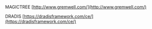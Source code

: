 MAGICTREE
[http://www.gremwell.com/](http://www.gremwell.com/)


DRADIS
[https://dradisframework.com/ce/](https://dradisframework.com/ce/)